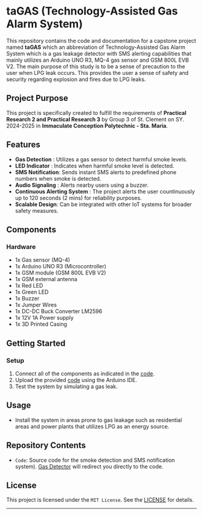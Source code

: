 # taGAS (Technology-Assisted Gas Alarm System)

This repository contains the code and documentation for a capstone project named **taGAS** which an abbreviation of Technology-Assisted Gas Alarm System which is a gas leakage detector with SMS alerting capabilities that mainly utilizes an Arduino UNO R3, MQ-4 gas sensor and GSM 800L EVB V2. The main purpose of this study is to be a sense of precaution to the user when LPG leak occurs. This provides the user a sense of safety and security regarding explosion and fires due to LPG leaks.

## Project Purpose
This project is specifically created to fulfill the requirements of **Practical Research 2 and Practical Research 3** by Group 3 of St. Clement on SY. 2024-2025 in **Immaculate Conception Polytechnic - Sta. Maria**.

## Features
- **Gas Detection** : Utilizes a gas sensor to detect harmful smoke levels.
- **LED Indicator** : Indicates when harmful smoke level is detected.
- **SMS Notification**: Sends instant SMS alerts to predefined phone numbers when smoke is detected.
- **Audio Signaling** : Alerts nearby users using a buzzer.
- **Continuous Alerting System** : The project alerts the user countinuously up to 120 seconds (2 mins) for reliability purposes. 
- **Scalable Design**: Can be integrated with other IoT systems for broader safety measures.

## Components
### Hardware
- 1x Gas sensor (MQ-4)
- 1x Arduino UNO R3 (Microcontroller)
- 1x GSM module (GSM 800L EVB V2)
- 1x GSM external antenna
- 1x Red LED
- 1x Green LED
- 1x Buzzer 
- 1x Jumper Wires
- 1x DC-DC Buck Converter LM2596
- 1x  12V 1A Power supply
- 1x 3D Printed Casing


## Getting Started

### Setup
1. Connect all of the components as indicated in the [code](https://github.com/cornheep/taGAS/blob/main/LPG_DETECTOR_FV.ino). 
2. Upload the provided [code](https://github.com/cornheep/taGAS/blob/main/LPG_DETECTOR_FV.ino) using the Arduino IDE.
3. Test the system by simulating a gas leak.


## Usage
- Install the system in areas prone to gas leakage such as residential areas and power plants that utilizes LPG as an energy source.

## Repository Contents
- `Code`: Source code for the smoke detection and SMS notification system). [Gas Detector](https://github.com/cornheep/taGAS/blob/main/LPG_DETECTOR_FV.ino) will redirect you directly to the code.

## License
This project is licensed under the `MIT License`. See the [LICENSE](https://github.com/cornheep/taGAS/blob/main/LICENSE) for details.

---

